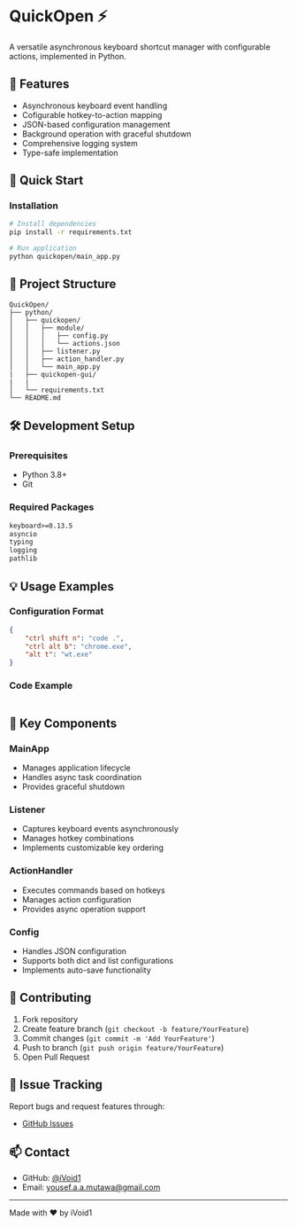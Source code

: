 # QuickOpen ⚡

A versatile asynchronous keyboard shortcut manager with configurable actions, implemented in Python.

## 🌟 Features

- Asynchronous keyboard event handling
- Cofigurable hotkey-to-action mapping
- JSON-based configuration management
- Background operation with graceful shutdown
- Comprehensive logging system
- Type-safe implementation

## 🚀 Quick Start

### Installation

```bash
# Install dependencies
pip install -r requirements.txt

# Run application
python quickopen/main_app.py
```

## 📁 Project Structure

```
QuickOpen/
├── python/
│   ├── quickopen/
│   │   ├── module/
│   │   │   ├── config.py
│   │   │   └── actions.json
│   │   ├── listener.py
│   │   ├── action_handler.py
│   │   └── main_app.py
|   ├── quickopen-gui/
|   | 
│   └── requirements.txt
└── README.md
```

## 🛠️ Development Setup

### Prerequisites

- Python 3.8+
- Git

### Required Packages

```txt
keyboard>=0.13.5
asyncio
typing
logging
pathlib
```

## 💡 Usage Examples

### Configuration Format

```json
{
    "ctrl shift n": "code .",
    "ctrl alt b": "chrome.exe",
    "alt t": "wt.exe"
}
```

### Code Example

```python

```

## 🔄 Key Components

### MainApp

- Manages application lifecycle
- Handles async task coordination
- Provides graceful shutdown

### Listener

- Captures keyboard events asynchronously
- Manages hotkey combinations
- Implements customizable key ordering

### ActionHandler

- Executes commands based on hotkeys
- Manages action configuration
- Provides async operation support

### Config

- Handles JSON configuration
- Supports both dict and list configurations
- Implements auto-save functionality

## 🤝 Contributing

1. Fork repository
2. Create feature branch (`git checkout -b feature/YourFeature`)
3. Commit changes (`git commit -m 'Add YourFeature'`)
4. Push to branch (`git push origin feature/YourFeature`)
5. Open Pull Request

## 🐛 Issue Tracking

Report bugs and request features through:

- [GitHub Issues](https://github.com/iVoid1/QuickOpen/issues)

## 📫 Contact

- GitHub: [@iVoid1](https://github.com/iVoid1)
- Email: yousef.a.a.mutawa@gmail.com

---

Made with ❤️ by iVoid1
